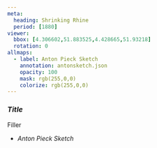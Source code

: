```yaml
---
meta:
  heading: Shrinking Rhine
  period: [1880]
viewer:
  bbox: [4.306602,51.883525,4.428665,51.93218]
  rotation: 0
allmaps:
  - label: Anton Pieck Sketch
    annotation: antonsketch.json
    opacity: 100
    mask: rgb(255,0,0)
    colorize: rgb(255,0,0)
---
```

### _Title_

Filler

- _Anton Pieck Sketch_
